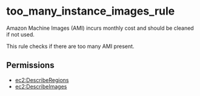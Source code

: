 # too\_many\_instance\_images\_rule

Amazon Machine Images \(AMI\) incurs monthly cost and should be cleaned if not used. 

This rule checks if there are too many AMI present. 

## Permissions

* [ec2:DescribeRegions](https://docs.aws.amazon.com/AWSEC2/latest/APIReference/API_DescribeRegions.html)
* [ec2:DescribeImages](https://docs.aws.amazon.com/AWSEC2/latest/APIReference/API_DescribeImages.html)

